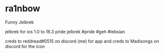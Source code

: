 # ra1nbow
Funny Jelbrek

jelbrek for ios 1.0 to 16.3
pride jelbrek #pride #geh #lebsian

creds to reddread#0515 on discord (me) for app and creds to Madisongs on discord for the icon
